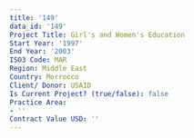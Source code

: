 ```yaml
---
title: '149'
data_id: '149'
Project Title: Girl's and Women's Education
Start Year: '1997'
End Year: '2003'
ISO3 Code: MAR
Region: Middle East
Country: Morrocco
Client/ Donor: USAID
Is Current Project? (true/false): false
Practice Area:
- ''
Contract Value USD: ''
---
```


